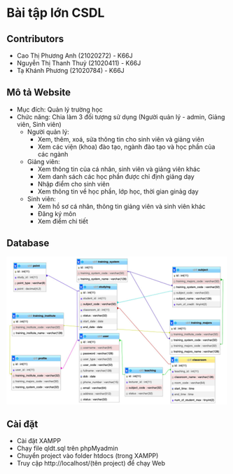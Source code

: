 # Bài tập lớn CSDL

## Contributors
- Cao Thị Phương Anh (21020272) - K66J
- Nguyễn Thị Thanh Thuỷ (21020411) - K66J
- Tạ Khánh Phương (21020784) - K66J

## Mô tả Website
- Mục đích: Quản lý trường học
- Chức năng: Chia làm 3 đối tượng sử dụng (Người quản lý - admin, Giảng viên, Sinh viên)
  - Người quản lý: 
    - Xem, thêm, xoá, sửa thông tin cho sinh viên và giảng viên
    - Xem các viện (khoa) đào tạo, ngành đào tạo và học phần của các ngành
  - Giảng viên:
    - Xem thông tin của cá nhân, sinh viên và giảng viên khác
    - Xem danh sách các học phần được chỉ định giảng dạy
    - Nhập điểm cho sinh viên
    - Xem thông tin về học phần, lớp học, thời gian ginảg dạy
  - Sinh viên:
    - Xem hồ sơ cá nhân, thông tin giảng viên và sinh viên khác
    - Đăng ký môn
    - Xem điểm chi tiết
    
## Database
![](image/database.jpg)

## Cài đặt
- Cài đặt XAMPP
- Chạy file qldt.sql trên phpMyadmin
- Chuyển project vào folder htdocs (trong XAMPP)
- Truy cập http://localhost/(tên project) để chạy Web

